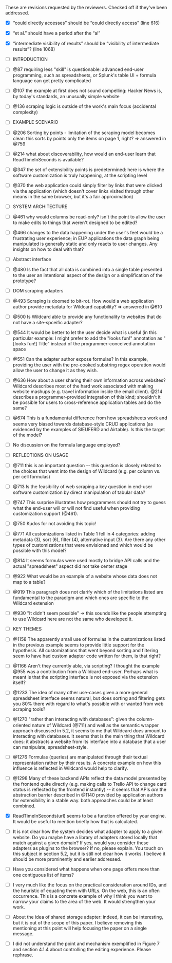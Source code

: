These are revisions requested by the reviewers. Checked off if they've been addressed.

- [x]  “could directly accesses” should be “could directly access” (line 616)
- [x]  “et al.” should have a period after the “al”
- [x]  “intermediate visibility of results” should be “visibility of intermediate results”? (line 1068)


- [ ]  INTRODUCTION
- [ ]  @87 requiring less "skill" is questionable: advanced end-user programming, such as spreadsheets, or Splunk's table UI + formula language can get pretty complicated
- [ ]  @107 the example at first does not sound compelling: Hacker News is, by today's standards, an unusually simple website
- [ ]  @136 scraping logic is outside of the work's main focus (accidental complexity)
- [ ]  EXAMPLE SCENARIO
- [ ]  @206 Sorting by points - limitation of the scraping model becomes clear: this sorts by points only the items on page 1, right? => answered in @759
- [ ]  @214 what about discoverability, how would an end-user learn that ReadTimeInSeconds is available?
- [ ]  @347 the set of extensibility points is predetermined: here is where the software customization is truly happening, at the scripting level
- [ ]  @370 the web application could simply filter by links that were clicked via the application (which doesn't cover links visited through other means in the same browser, but it's a fair approximation)
- [ ]  SYSTEM ARCHITECTURE
- [ ]  @461 why would columns be read-only? isn't the point to allow the user to make edits to things that weren't designed to be edited?
- [ ]  @466 changes to the data happening under the user's feet would be a frustrating user experience; in EUP applications the data graph being manipulated is generally static and only reacts to user changes. Any insights on how to deal with that?
- [ ]  Abstract interface
- [ ]  @480 Is the fact that all data is combined into a single table presented to the user an intentional aspect of the design or a simplification of the prototype?
- [ ]  DOM scraping adapters
- [ ]  @493 Scraping is doomed to bit-rot. How would a web application author provide metadata for Wildcard capability? => answered in @610
- [ ]  @500 Is Wildcard able to provide any functionality to websites that do not have a site-spceific adapter?
- [ ]  @544 It would be better to let the user decide what is useful (in this particular example: I might prefer to add the "looks fun!" annotation as "[looks fun!] Title" instead of the programmer-conceived annotation space
- [ ]  @551 Can the adapter author expose formulas? In this example, providing the user with the pre-cooked substring regex operation would allow the user to change it as they wish.
- [ ]  @636 How about a user sharing their own information across websites? Wildcard describes most of the hard work associated with making website mashups (e.g. travel information inside the email client). @214 describes a programmer-provided integration of this kind; shouldn't it be possible for users to cross-reference application tables and do the same?
- [ ]  @674 This is a fundamental difference from how spreadsheets work and seems very biased towards database-style CRUD applications (as evidenced by the examples of SIEUFERD and Airtable). Is this the target of the model?
- [ ]  No discussion on the formula language employed?
- [ ]  REFLECTIONS ON USAGE
- [ ]  @711 this is an important question -- this question is closely related to the choices that went into the design of Wildcard (e.g. per column vs. per cell formulas)
- [ ]  @713 Is the feasibility of web scraping a key question in end-user software customization by direct manipulation of tabular data?
- [ ]  @747 This surprise illustrates how programmers should not try to guess what the end-user will or will not find useful when providing customization support (@461).
- [ ]  @750 Kudos for not avoiding this topic!
- [ ]  @771 All customizations listed in Table 1 fell in 4 categories: adding metadata (3), sort (6), filter (4), alternative input (3). Are there any other types of customizations that were envisioned and which would be possible with this model?
- [ ]  @814 It seems formulas were used mostly to bridge API calls and the actual "spreadsheet" aspect did not take center stage
- [ ]  @922 What would be an example of a website whose data does not map to a table?
- [ ]  @919 This paragraph does not clarify which of the limitations listed are fundamental to the paradigm and which ones are specific to the Wildcard extension
- [ ]  @930 "It didn't seem possible" -> this sounds like the people attempting to use Wildcard here are not the same who developed it.
- [ ]  KEY THEMES
- [ ]  @1158 The apparently small use of formulas in the customizations listed in the previous example seems to provide little support for the hypothesis. All customizations that went beyond sorting and filtering seem to have had custom adapter code written for them, is that right?
- [ ]  @1166 Aren't they currently able, via scripting? I thought the example @955 was a contribution from a Wildcard end-user. Perhaps what is meant is that the scripting interface is not exposed via the extension itself?
- [ ]  @1233 The idea of many other use-cases given a more general spreadsheet interface seems natural, but does sorting and filtering gets you 80% there with regard to what's possible with or wanted from web scraping tools?
- [ ]  @1270 "rather than interacting with databases": given the column-oriented nature of Wildcard (@711) and well as the semantic wrapper approach discussed in 5.2, it seems to me that Wildcard *does* amount to interacting with databases. It seems that is the main thing that Wildcard does: it abstracts a website from its interface into a database that a user can manipulate, spreadsheet-style.
- [ ]  @1276 Formulas (queries) are manipulated through their textual representation rather by their results. A concrete example on how this influence is reflected in Wildcard would help to clarify.
- [ ]  @1298 Many of these backend APIs reflect the data model presented by the frontend quite directly (e.g. making calls to Trello API to change card status is reflected by the frontend instantly) -- it seems that APIs *are* the abstraction barrier described in @1140 provided by application authors for extensibility in a stable way. both approaches could be at least combined.


- [x]  ReadTimeInSeconds(url) seems to be a function offered by your engine. It would be useful to mention briefly how that is calculated.
- [ ]  It is not clear how the system decides what adapter to apply to a given website. Do you maybe have a library of adapters stored locally that match against a given domain? If yes, would you consider these adapters as plugins to the browser? If no, please explain. You touch on this subject in section 5.2, but it is still not clear how it works. I believe it should be more prominently and earlier addressed.
- [ ]  Have you considered what happens when one page offers more than one contiguous list of items?
- [ ]  I very much like the focus on the practical consideration around IDs, and the heuristic of equating them with URLs. On the web, this is an often occurrence. This is a concrete example of why I think you want to narrow your claims to the area of the web. It would strengthen your work.
- [ ]  About the idea of shared storage adapter: indeed, it can be interesting, but it is out of the scope of this paper. I believe removing this mentioning at this point will help focusing the paper on a single message.
- [ ]  I did not understand the point and mechanism exemplified in Figure 7 and section 4.1.4 about controlling the editing experience. Please rephrase.